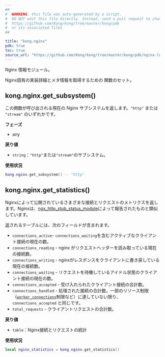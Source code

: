 ```yaml
---
##
#  WARNING: this file was auto-generated by a script.
#  DO NOT edit this file directly. Instead, send a pull request to change
#  https://github.com/Kong/kong/tree/master/kong/pdk
#  or its associated files
##

title: "kong.nginx"
pdk: true
toc: true
source_url: "https://github.com/Kong/kong/tree/master/kong/pdk/nginx.lua"
---
```

Nginx 情報モジュール。

Nginx固有の実装詳細とメタ情報を取得するための
関数のセット。

kong.nginx.get\_subsystem\(\)
--------------------------------

この関数が呼び出される現在の Nginx サブシステムを返します。`"http"` または `"stream"` のいずれかです。

**フェーズ** 

* any

**戻り値** 

* `string`：`"http"`または`"stream"`のサブシステム。

**使用状況** 

```lua
kong.nginx.get_subsystem() -- "http"
```

kong.nginx.get\_statistics\(\)
---------------------------------

Nginxによって公開されているさまざまな接続とリクエストのメトリクスを返します。Nginxは、[ngx\_http\_stub\_status\_module](https://nginx.org/en/docs/http/ngx_http_stub_status_module.html#data)によって報告されたものと類似しています。

返されるテーブルには、次のフィールドが含まれます。

* `connections_active`\- `connections_waiting`を含むアクティブなクライアント接続の現在の数。
* `connections_reading` \- nginx がリクエストヘッダーを読み取っている現在の接続数。
* `connections_writing` \- nginxがレスポンスをクライアントに書き戻している現在の接続数。
* `connections_waiting` \- リクエストを待機しているアイドル状態のクライアント接続の現在の数。
* `connections_accepted` \- 受け入れられたクライアント接続の合計数。
* `connections_handled` \- 処理された接続の合計数。一部のリソース制限（[`worker_connections`](https://nginx.org/en/docs/ngx_core_module.html#worker_connections)制限など）に達していない限り、`connections_accepted` と同じです。
* `total_requests` \- クライアントリクエストの合計数。

**戻り値** 

* `table`：Nginx接続とリクエストの統計

**使用状況** 

```lua
local nginx_statistics = kong.nginx.get_statistics()
```

